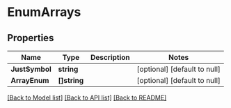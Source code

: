 # EnumArrays

## Properties
Name | Type | Description | Notes
------------ | ------------- | ------------- | -------------
**JustSymbol** | **string** |  | [optional] [default to null]
**ArrayEnum** | **[]string** |  | [optional] [default to null]

[[Back to Model list]](../README.md#documentation-for-models) [[Back to API list]](../README.md#documentation-for-api-endpoints) [[Back to README]](../README.md)



